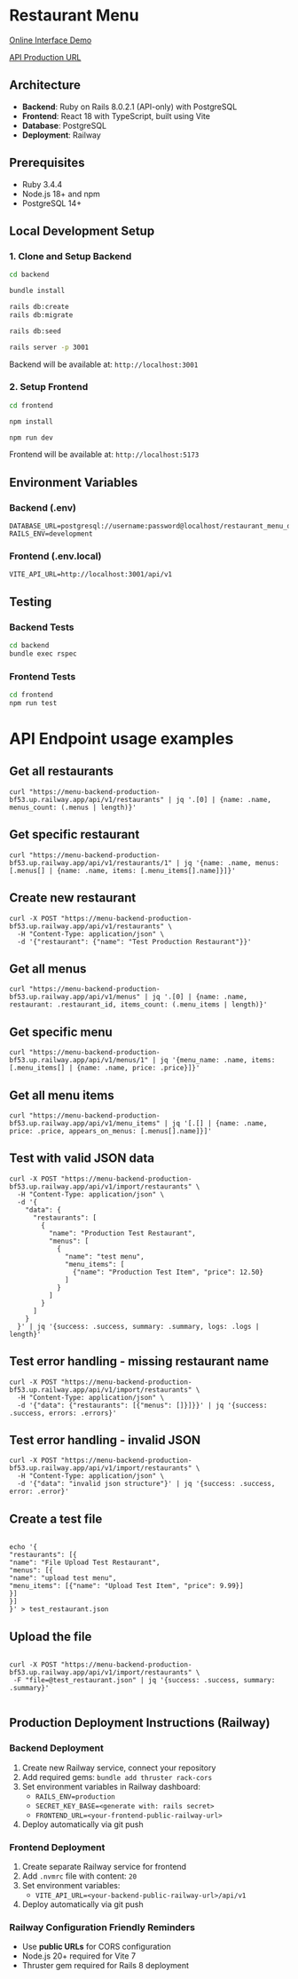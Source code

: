 # Restaurant Menu

[Online Interface Demo](https://monorepo-railway-frontend-production.up.railway.app)

[API Production URL](https://menu-backend-production-bf53.up.railway.app/api/v1/restaurants)

## Architecture

- **Backend**: Ruby on Rails 8.0.2.1 (API-only) with PostgreSQL
- **Frontend**: React 18 with TypeScript, built using Vite
- **Database**: PostgreSQL
- **Deployment**: Railway

## Prerequisites

- Ruby 3.4.4
- Node.js 18+ and npm
- PostgreSQL 14+

## Local Development Setup

### 1. Clone and Setup Backend

```bash
cd backend

bundle install

rails db:create
rails db:migrate

rails db:seed

rails server -p 3001
```

Backend will be available at: `http://localhost:3001`

### 2. Setup Frontend

```bash
cd frontend

npm install

npm run dev
```

Frontend will be available at: `http://localhost:5173`

## Environment Variables

### Backend (.env)

```
DATABASE_URL=postgresql://username:password@localhost/restaurant_menu_development
RAILS_ENV=development
```

### Frontend (.env.local)

```
VITE_API_URL=http://localhost:3001/api/v1
```

## Testing

### Backend Tests

```bash
cd backend
bundle exec rspec
```

### Frontend Tests

```bash
cd frontend
npm run test
```

# API Endpoint usage examples

## Get all restaurants

```
curl "https://menu-backend-production-bf53.up.railway.app/api/v1/restaurants" | jq '.[0] | {name: .name, menus_count: (.menus | length)}'
```

## Get specific restaurant

```
curl "https://menu-backend-production-bf53.up.railway.app/api/v1/restaurants/1" | jq '{name: .name, menus: [.menus[] | {name: .name, items: [.menu_items[].name]}]}'
```

## Create new restaurant

```
curl -X POST "https://menu-backend-production-bf53.up.railway.app/api/v1/restaurants" \
  -H "Content-Type: application/json" \
  -d '{"restaurant": {"name": "Test Production Restaurant"}}'
```

## Get all menus

```
curl "https://menu-backend-production-bf53.up.railway.app/api/v1/menus" | jq '.[0] | {name: .name, restaurant: .restaurant_id, items_count: (.menu_items | length)}'
```

## Get specific menu

```
curl "https://menu-backend-production-bf53.up.railway.app/api/v1/menus/1" | jq '{menu_name: .name, items: [.menu_items[] | {name: .name, price: .price}]}'
```

## Get all menu items

```
curl "https://menu-backend-production-bf53.up.railway.app/api/v1/menu_items" | jq '[.[] | {name: .name, price: .price, appears_on_menus: [.menus[].name]}]'
```


## Test with valid JSON data

```
curl -X POST "https://menu-backend-production-bf53.up.railway.app/api/v1/import/restaurants" \
  -H "Content-Type: application/json" \
  -d '{
    "data": {
      "restaurants": [
        {
          "name": "Production Test Restaurant",
          "menus": [
            {
              "name": "test menu",
              "menu_items": [
                {"name": "Production Test Item", "price": 12.50}
              ]
            }
          ]
        }
      ]
    }
  }' | jq '{success: .success, summary: .summary, logs: .logs | length}'
```

## Test error handling - missing restaurant name

```
curl -X POST "https://menu-backend-production-bf53.up.railway.app/api/v1/import/restaurants" \
  -H "Content-Type: application/json" \
  -d '{"data": {"restaurants": [{"menus": []}]}}' | jq '{success: .success, errors: .errors}'
```

## Test error handling - invalid JSON

```
curl -X POST "https://menu-backend-production-bf53.up.railway.app/api/v1/import/restaurants" \
  -H "Content-Type: application/json" \
  -d '{"data": "invalid json structure"}' | jq '{success: .success, error: .error}'
```

## Create a test file

```

echo '{
"restaurants": [{
"name": "File Upload Test Restaurant",
"menus": [{
"name": "upload test menu",
"menu_items": [{"name": "Upload Test Item", "price": 9.99}]
}]
}]
}' > test_restaurant.json
```

## Upload the file

```

curl -X POST "https://menu-backend-production-bf53.up.railway.app/api/v1/import/restaurants" \
 -F "file=@test_restaurant.json" | jq '{success: .success, summary: .summary}'


```

## Production Deployment Instructions (Railway)

### Backend Deployment

1. Create new Railway service, connect your repository
2. Add required gems: `bundle add thruster rack-cors`
3. Set environment variables in Railway dashboard:
   - `RAILS_ENV=production`
   - `SECRET_KEY_BASE=<generate with: rails secret>`
   - `FRONTEND_URL=<your-frontend-public-railway-url>`
4. Deploy automatically via git push

### Frontend Deployment

1. Create separate Railway service for frontend
2. Add `.nvmrc` file with content: `20`
3. Set environment variables:
   - `VITE_API_URL=<your-backend-public-railway-url>/api/v1`
4. Deploy automatically via git push

### Railway Configuration Friendly Reminders

- Use **public URLs** for CORS configuration
- Node.js 20+ required for Vite 7
- Thruster gem required for Rails 8 deployment
